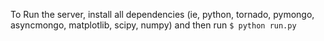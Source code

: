To Run the server, install all dependencies (ie, python, tornado, pymongo, asyncmongo, matplotlib, scipy, numpy) and then run `$ python run.py`
